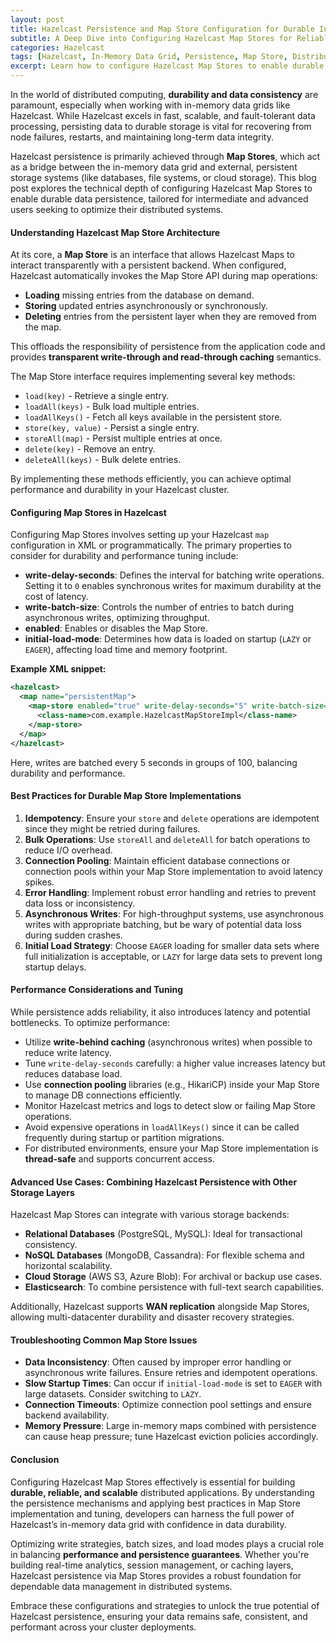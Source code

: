 ```yaml
---
layout: post  
title: Hazelcast Persistence and Map Store Configuration for Durable In-Memory Data  
subtitle: A Deep Dive into Configuring Hazelcast Map Stores for Reliable Data Persistence in Memory Grids  
categories: Hazelcast  
tags: [Hazelcast, In-Memory Data Grid, Persistence, Map Store, Distributed Systems, Big Data, Data Durability]  
excerpt: Learn how to configure Hazelcast Map Stores to enable durable data persistence in in-memory data grids, ensuring reliability and consistency in distributed applications.  
---
```

In the world of distributed computing, **durability and data consistency** are paramount, especially when working with in-memory data grids like Hazelcast. While Hazelcast excels in fast, scalable, and fault-tolerant data processing, persisting data to durable storage is vital for recovering from node failures, restarts, and maintaining long-term data integrity.

Hazelcast persistence is primarily achieved through **Map Stores**, which act as a bridge between the in-memory data grid and external, persistent storage systems (like databases, file systems, or cloud storage). This blog post explores the technical depth of configuring Hazelcast Map Stores to enable durable data persistence, tailored for intermediate and advanced users seeking to optimize their distributed systems.

#### Understanding Hazelcast Map Store Architecture

At its core, a **Map Store** is an interface that allows Hazelcast Maps to interact transparently with a persistent backend. When configured, Hazelcast automatically invokes the Map Store API during map operations:

- **Loading** missing entries from the database on demand.
- **Storing** updated entries asynchronously or synchronously.
- **Deleting** entries from the persistent layer when they are removed from the map.

This offloads the responsibility of persistence from the application code and provides **transparent write-through and read-through caching** semantics.

The Map Store interface requires implementing several key methods:

- `load(key)` - Retrieve a single entry.
- `loadAll(keys)` - Bulk load multiple entries.
- `loadAllKeys()` - Fetch all keys available in the persistent store.
- `store(key, value)` - Persist a single entry.
- `storeAll(map)` - Persist multiple entries at once.
- `delete(key)` - Remove an entry.
- `deleteAll(keys)` - Bulk delete entries.

By implementing these methods efficiently, you can achieve optimal performance and durability in your Hazelcast cluster.

#### Configuring Map Stores in Hazelcast

Configuring Map Stores involves setting up your Hazelcast `map` configuration in XML or programmatically. The primary properties to consider for durability and performance tuning include:

- **write-delay-seconds**: Defines the interval for batching write operations. Setting it to `0` enables synchronous writes for maximum durability at the cost of latency.
- **write-batch-size**: Controls the number of entries to batch during asynchronous writes, optimizing throughput.
- **enabled**: Enables or disables the Map Store.
- **initial-load-mode**: Determines how data is loaded on startup (`LAZY` or `EAGER`), affecting load time and memory footprint.

**Example XML snippet:**

```xml  
<hazelcast>  
  <map name="persistentMap">  
    <map-store enabled="true" write-delay-seconds="5" write-batch-size="100" initial-load-mode="LAZY">  
      <class-name>com.example.HazelcastMapStoreImpl</class-name>  
    </map-store>  
  </map>  
</hazelcast>  
```

Here, writes are batched every 5 seconds in groups of 100, balancing durability and performance.

#### Best Practices for Durable Map Store Implementations

1. **Idempotency**: Ensure your `store` and `delete` operations are idempotent since they might be retried during failures.
2. **Bulk Operations**: Use `storeAll` and `deleteAll` for batch operations to reduce I/O overhead.
3. **Connection Pooling**: Maintain efficient database connections or connection pools within your Map Store implementation to avoid latency spikes.
4. **Error Handling**: Implement robust error handling and retries to prevent data loss or inconsistency.
5. **Asynchronous Writes**: For high-throughput systems, use asynchronous writes with appropriate batching, but be wary of potential data loss during sudden crashes.
6. **Initial Load Strategy**: Choose `EAGER` loading for smaller data sets where full initialization is acceptable, or `LAZY` for large data sets to prevent long startup delays.

#### Performance Considerations and Tuning

While persistence adds reliability, it also introduces latency and potential bottlenecks. To optimize performance:

- Utilize **write-behind caching** (asynchronous writes) when possible to reduce write latency.
- Tune `write-delay-seconds` carefully: a higher value increases latency but reduces database load.
- Use **connection pooling** libraries (e.g., HikariCP) inside your Map Store to manage DB connections efficiently.
- Monitor Hazelcast metrics and logs to detect slow or failing Map Store operations.
- Avoid expensive operations in `loadAllKeys()` since it can be called frequently during startup or partition migrations.
- For distributed environments, ensure your Map Store implementation is **thread-safe** and supports concurrent access.

#### Advanced Use Cases: Combining Hazelcast Persistence with Other Storage Layers

Hazelcast Map Stores can integrate with various storage backends:

- **Relational Databases** (PostgreSQL, MySQL): Ideal for transactional consistency.
- **NoSQL Databases** (MongoDB, Cassandra): For flexible schema and horizontal scalability.
- **Cloud Storage** (AWS S3, Azure Blob): For archival or backup use cases.
- **Elasticsearch**: To combine persistence with full-text search capabilities.

Additionally, Hazelcast supports **WAN replication** alongside Map Stores, allowing multi-datacenter durability and disaster recovery strategies.

#### Troubleshooting Common Map Store Issues

- **Data Inconsistency**: Often caused by improper error handling or asynchronous write failures. Ensure retries and idempotent operations.
- **Slow Startup Times**: Can occur if `initial-load-mode` is set to `EAGER` with large datasets. Consider switching to `LAZY`.
- **Connection Timeouts**: Optimize connection pool settings and ensure backend availability.
- **Memory Pressure**: Large in-memory maps combined with persistence can cause heap pressure; tune Hazelcast eviction policies accordingly.

#### Conclusion

Configuring Hazelcast Map Stores effectively is essential for building **durable, reliable, and scalable** distributed applications. By understanding the persistence mechanisms and applying best practices in Map Store implementation and tuning, developers can harness the full power of Hazelcast’s in-memory data grid with confidence in data durability.

Optimizing write strategies, batch sizes, and load modes plays a crucial role in balancing **performance and persistence guarantees**. Whether you're building real-time analytics, session management, or caching layers, Hazelcast persistence via Map Stores provides a robust foundation for dependable data management in distributed systems.

Embrace these configurations and strategies to unlock the true potential of Hazelcast persistence, ensuring your data remains safe, consistent, and performant across your cluster deployments.
